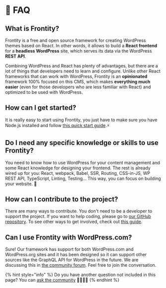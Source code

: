 # 🤔 FAQ

## What is Frontity?

Frontity is a free and open source framework for creating WordPress themes based on React. In other words, it allows to build a **React frontend** for a **headless WordPress** site, which serves its data via the WordPress **REST API**.

Combining WordPress and React has plenty of advantages, but there are a lot of things that developers need to learn and configure. Unlike other React frameworks that can work with WordPress, Frontity is an **opinionated** framework 100% focused on this CMS, which makes **everything much easier** \(even for those developers who are less familiar with React\) and optimized to be used with WordPress.

## How can I get started?

It is really easy to start using Frontity, you just have to make sure you have Node.js installed and follow [this quick start guide](getting-started/quick-start-guide.md).⚡️

## Do I need any specific knowledge or skills to use Frontity?

You need to know how to use WordPress for your content management and some React knowledge for designing your frontend. The rest is already wired up for you: React, webpack, Babel, SSR, Routing, CSS-in-JS, WP REST API, TypeScript, Linting, Testing… This way, you can focus on building your website. 🚀

## How can I contribute to the project?

There are many ways to contribute. You don't need to be a developer to support the project. If you want to help coding, please go to [our GitHub repository](https://github.com/frontity/frontity). To see other ways to get involved, check out [this guide](contributing/how-to-contribute.md).

## Can I use Frontity with WordPress.com?

Sure! Our framework has support for both WordPress.com and WordPress.org sites and it has been designed so it can support other sources like the GraphQL API for WordPress in the future. We are discussing this in [the community forum](https://community.frontity.org/t/potential-supported-sources/18/3). Feel free to join the conversation.

{% hint style="info" %}
Do you have another question not included in this page? You can [ask the community](https://community.frontity.org) 👨‍👩‍👧‍👦
{% endhint %}

